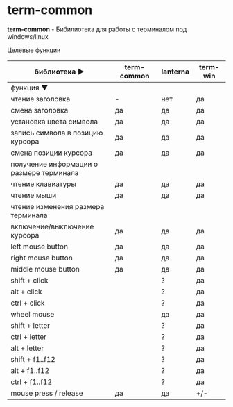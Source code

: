 term-common
====================================================

**term-common** - Бибилиотека для работы с терминалом под windows/linux

Целевые функции

| библиотека ►                             | term-common | lanterna | term-win |
|------------------------------------------|-------------|----------|----------|
| функция ▼                                |             |          |          |
| чтение заголовка                         | -           | нет      | да       |
| смена заголовка                          | да          | да       | да       |
| установка цвета символа                  | да          | да       | да       |
| запись символа в позицию курсора         | да          | да       | да       |
| смена позиции курсора                    | да          | да       | да       |
| получение информации о размере терминала |             |          |          |
| чтение клавиатуры                        | да          | да       | да       |
| чтение мыши                              | да          | да       | да       |
| чтение изменения размера терминала       |             |          |          |
| включение/выключение курсора             | да          | да       | да       |
| left mouse button                        | да          | да       | да       |
| right mouse button                       | да          | да       | да       |
| middle mouse button                      | да          | да       | да       |
| shift + click                            |             | ?        | да       |
| alt + click                              |             | ?        | да       |
| ctrl + click                             |             | ?        | да       |
| wheel mouse                              |             | да       | да       |
| shift + letter                           |             | ?        | да       |
| ctrl + letter                            |             | ?        | да       |
| alt + letter                             |             | ?        | да       |
| shift + f1..f12                          |             | ?        | да       |
| alt + f1..f12                            |             | ?        | да       |
| ctrl + f1..f12                           |             | ?        | да       |
| mouse press / release                    | да          | да       | +/-      |

